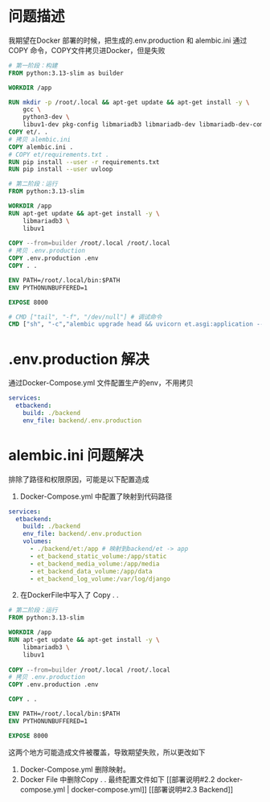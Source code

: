 
# 问题描述
我期望在Docker 部署的时候，把生成的.env.production 和 alembic.ini 通过COPY 命令，COPY文件拷贝进Docker，但是失败
```Dockerfile
# 第一阶段：构建
FROM python:3.13-slim as builder

WORKDIR /app

RUN mkdir -p /root/.local && apt-get update && apt-get install -y \
    gcc \
    python3-dev \
    libuv1-dev pkg-config libmariadb3 libmariadb-dev libmariadb-dev-compat
COPY et/. .
# 拷贝 alembic.ini
COPY alembic.ini .
# COPY et/requirements.txt .
RUN pip install --user -r requirements.txt
RUN pip install --user uvloop 

# 第二阶段：运行
FROM python:3.13-slim

WORKDIR /app
RUN apt-get update && apt-get install -y \
    libmariadb3 \         
    libuv1
                 
COPY --from=builder /root/.local /root/.local
# 拷贝 .env.production
COPY .env.production .env
COPY . .

ENV PATH=/root/.local/bin:$PATH
ENV PYTHONUNBUFFERED=1

EXPOSE 8000

# CMD ["tail", "-f", "/dev/null"] # 调试命令
CMD ["sh", "-c","alembic upgrade head && uvicorn et.asgi:application --host 0.0.0.0 --port 8000 --lifespan off"]
```
# .env.production 解决
通过Docker-Compose.yml  文件配置生产的env，不用拷贝
```yml
services:
  etbackend:
    build: ./backend
    env_file: backend/.env.production
```
# alembic.ini 问题解决
排除了路径和权限原因，可能是以下配置造成
1. Docker-Compose.yml 中配置了映射到代码路径
```yml
services:
  etbackend:
    build: ./backend
    env_file: backend/.env.production
    volumes:
      - ./backend/et:/app # 映射到backend/et -> app
      - et_backend_static_volume:/app/static
      - et_backend_media_volume:/app/media
      - et_backend_data_volume:/app/data
      - et_backend_log_volume:/var/log/django
```
2. 在DockerFile中写入了 Copy . .
```dockerfile
# 第二阶段：运行
FROM python:3.13-slim

WORKDIR /app
RUN apt-get update && apt-get install -y \
    libmariadb3 \         
    libuv1
                 
COPY --from=builder /root/.local /root/.local
# 拷贝 .env.production
COPY .env.production .env

COPY . .

ENV PATH=/root/.local/bin:$PATH
ENV PYTHONUNBUFFERED=1

EXPOSE 8000
```
这两个地方可能造成文件被覆盖，导致期望失败，所以更改如下
1. Docker-Compose.yml 删除映射。
2. Docker File 中删除Copy . .
最终配置文件如下
[[部署说明#2.2 docker-compose.yml | docker-compose.yml]] [[部署说明#2.3 Backend]]